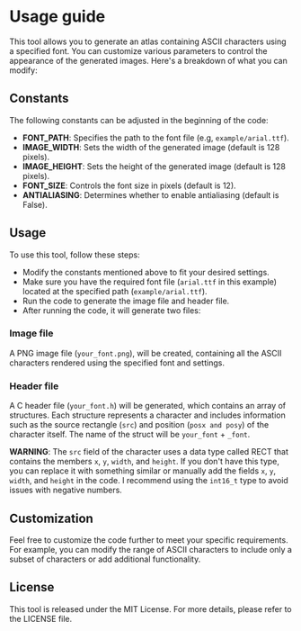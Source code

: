 # Usage guide
This tool allows you to generate an atlas containing ASCII characters using a specified font. You can customize various parameters to control the appearance of the generated images. Here's a breakdown of what you can modify:

## Constants
The following constants can be adjusted in the beginning of the code:

- **FONT_PATH**: Specifies the path to the font file (e.g, `example/arial.ttf`).
- **IMAGE_WIDTH**: Sets the width of the generated image (default is 128 pixels).
- **IMAGE_HEIGHT**: Sets the height of the generated image (default is 128 pixels).
- **FONT_SIZE**: Controls the font size in pixels (default is 12).
- **ANTIALIASING**: Determines whether to enable antialiasing (default is False).

## Usage
To use this tool, follow these steps:

- Modify the constants mentioned above to fit your desired settings.
- Make sure you have the required font file (`arial.ttf` in this example) located at the specified path (`example/arial.ttf`).
- Run the code to generate the image file and header file.
- After running the code, it will generate two files:

### Image file 
A PNG image file (`your_font.png`), will be created, containing all the ASCII characters rendered using the specified font and settings.

### Header file
A C header file (`your_font.h`) will be generated, which contains an array of structures. Each structure represents a character and includes information such as the source rectangle (`src`) and position (`posx and posy`) of the character itself. The name of the struct will be `your_font` + `_font`.

**WARNING**: The `src` field of the character uses a data type called RECT that contains the members `x`, `y`, `width`, and `height`. If you don't have this type, you can replace it with something similar or manually add the fields `x`, `y`, `width`, and `height` in the code. I recommend using the `int16_t` type to avoid issues with negative numbers.

## Customization
Feel free to customize the code further to meet your specific requirements. For example, you can modify the range of ASCII characters to include only a subset of characters or add additional functionality.

## License
This tool is released under the MIT License. For more details, please refer to the LICENSE file.
